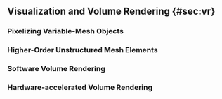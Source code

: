 ## Visualization and Volume Rendering {#sec:vr}

### Pixelizing Variable-Mesh Objects

### Higher-Order Unstructured Mesh Elements

### Software Volume Rendering

### Hardware-accelerated Volume Rendering


